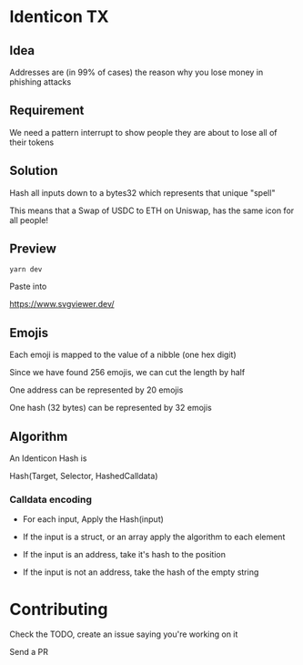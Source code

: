 # Identicon TX

## Idea

Addresses are (in 99% of cases) the reason why you lose money in phishing attacks

## Requirement

We need a pattern interrupt to show people they are about to lose all of their tokens

## Solution

Hash all inputs down to a bytes32 which represents that unique "spell"

This means that a Swap of USDC to ETH on Uniswap, has the same icon for all people!

## Preview

`yarn dev`

Paste into

https://www.svgviewer.dev/

## Emojis

Each emoji is mapped to the value of a nibble (one hex digit)

Since we have found 256 emojis, we can cut the length by half

One address can be represented by 20 emojis

One hash (32 bytes) can be represented by 32 emojis

## Algorithm

An Identicon Hash is

Hash(Target, Selector, HashedCalldata)


### Calldata encoding 

- For each input, Apply the Hash(input)

- If the input is a struct, or an array apply the algorithm to each element
- If the input is an address, take it's hash to the position
- If the input is not an address, take the hash of the empty string

# Contributing

Check the TODO, create an issue saying you're working on it

Send a PR